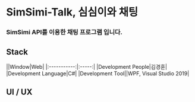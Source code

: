 # SimSimi-Talk, 심심이와 채팅
### SimSimi API를 이용한 채팅 프로그램 입니다.

## Stack
||Window|Web|
|:-----------:|:-----:|
|Development People|김경훈|
|Development Language|C#|
|Development Tool||WPF, Visual Studio 2019|

## UI / UX
